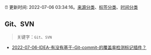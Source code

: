 :alarm_clock: 更新时间: 2022-07-06 03:34:16。[来源分类](../README.md)、[标签分类](../TAGS.md)、[时间分类](../TIMELINE.md)

## Git、SVN


> 关键字：`Git`、`SVN`



- [2022-07-06-IDEA-有没有基于-Git-commit-的覆盖率检测标记插件？](https://www.v2ex.com/t/864392) 
